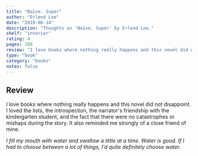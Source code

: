 ```yaml
---
title: "Naïve. Super"
author: "Erlend Loe"
date: "2019-06-14"
description: "Thoughts on 'Naïve. Super' by Erlend Loe."
shelf: "interior"
rating: 4
pages: 208
review: "I love books where nothing really happens and this novel did not disappoint. I loved the lists, the introspection, the narrator's friendship with the kindergarten student, and the fact that there were no catastrophes or mishaps during the story. It also reminded me strongly of a close friend of mine.<br/><br/><i>I fill my mouth with water and swallow a little at a time. Water is good. If I had to choose between a lot of things, I'd quite definitely choose water.</i>"
type: "book"
category: "books"
notes: false
---
```


## Review

I love books where nothing really happens and this novel did not disappoint. I loved the lists, the introspection, the narrator's friendship with the kindergarten student, and the fact that there were no catastrophes or mishaps during the story. It also reminded me strongly of a close friend of mine.

_I fill my mouth with water and swallow a little at a time. Water is good. If I had to choose between a lot of things, I'd quite definitely choose water._
